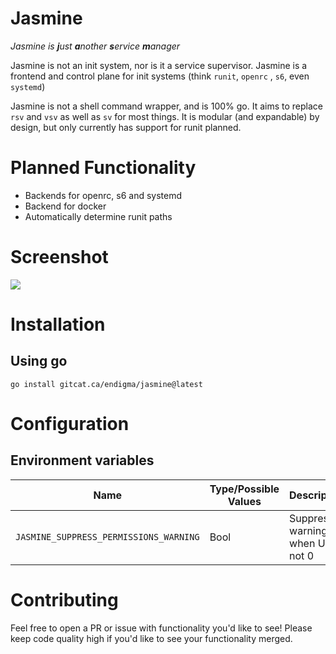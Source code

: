# Jasmine

_Jasmine is ***j***ust ***a***nother ***s***ervice ***m***anager_

Jasmine is not an init system, nor is it a service supervisor. Jasmine is a frontend and control plane for init systems (think `runit`, `openrc` , `s6`, even `systemd`)

Jasmine is not a shell command wrapper, and is 100% go. It aims to replace `rsv` and `vsv` as well as `sv` for most things. It is modular (and expandable) by design, but only currently has support for runit planned.

# Planned Functionality
- Backends for openrc, s6 and systemd
- Backend for docker
- Automatically determine runit paths

# Screenshot

![](https://cloudcat.ca/img/caiiy2ti.png)

# Installation

## Using go

`go install gitcat.ca/endigma/jasmine@latest`

# Configuration

## Environment variables

| Name                                   | Type/Possible Values | Description                         |
| -------------------------------------- | -------------------- | ----------------------------------- |
| `JASMINE_SUPPRESS_PERMISSIONS_WARNING` | Bool                 | Suppress warnings when UID is not 0 |

# Contributing

Feel free to open a PR or issue with functionality you'd like to see! Please keep code quality high if you'd like to see your functionality merged.

